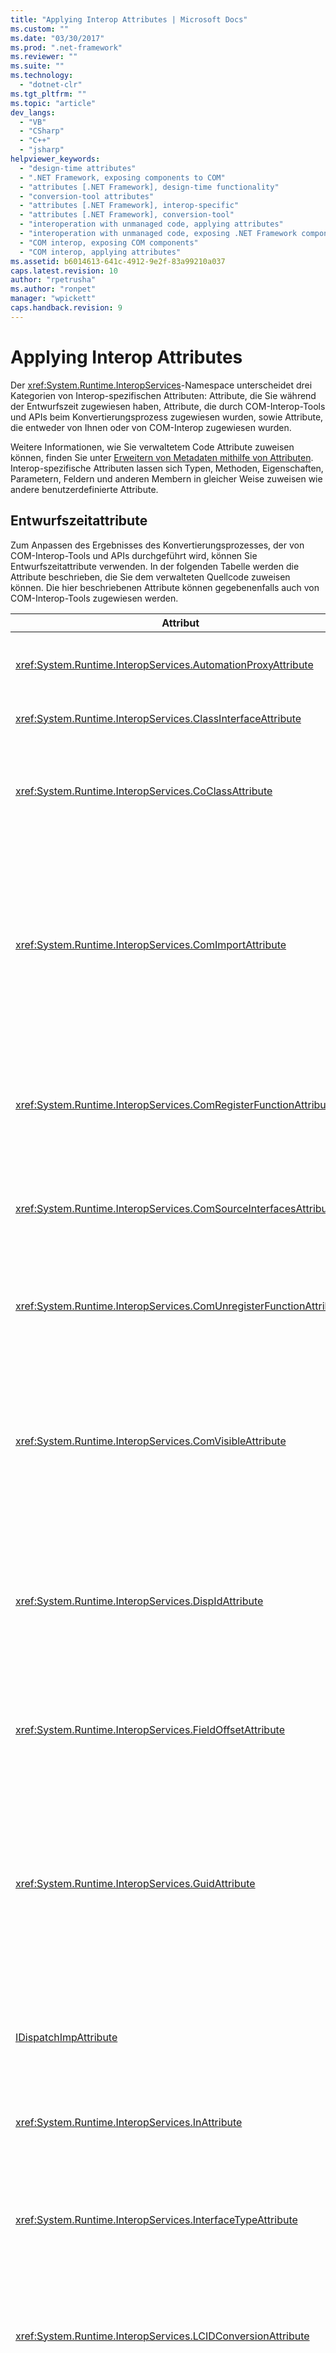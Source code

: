 ```yaml
---
title: "Applying Interop Attributes | Microsoft Docs"
ms.custom: ""
ms.date: "03/30/2017"
ms.prod: ".net-framework"
ms.reviewer: ""
ms.suite: ""
ms.technology: 
  - "dotnet-clr"
ms.tgt_pltfrm: ""
ms.topic: "article"
dev_langs: 
  - "VB"
  - "CSharp"
  - "C++"
  - "jsharp"
helpviewer_keywords: 
  - "design-time attributes"
  - ".NET Framework, exposing components to COM"
  - "attributes [.NET Framework], design-time functionality"
  - "conversion-tool attributes"
  - "attributes [.NET Framework], interop-specific"
  - "attributes [.NET Framework], conversion-tool"
  - "interoperation with unmanaged code, applying attributes"
  - "interoperation with unmanaged code, exposing .NET Framework components"
  - "COM interop, exposing COM components"
  - "COM interop, applying attributes"
ms.assetid: b6014613-641c-4912-9e2f-83a99210a037
caps.latest.revision: 10
author: "rpetrusha"
ms.author: "ronpet"
manager: "wpickett"
caps.handback.revision: 9
---
```

# Applying Interop Attributes
Der <xref:System.Runtime.InteropServices>\-Namespace unterscheidet drei Kategorien von Interop\-spezifischen Attributen: Attribute, die Sie während der Entwurfszeit zugewiesen haben, Attribute, die durch COM\-Interop\-Tools und APIs beim Konvertierungsprozess zugewiesen wurden, sowie Attribute, die entweder von Ihnen oder von COM\-Interop zugewiesen wurden.  
  
 Weitere Informationen, wie Sie verwaltetem Code Attribute zuweisen können, finden Sie unter [Erweitern von Metadaten mithilfe von Attributen](../../../docs/standard/attributes/index.md).  Interop\-spezifische Attributen lassen sich Typen, Methoden, Eigenschaften, Parametern, Feldern und anderen Membern in gleicher Weise zuweisen wie andere benutzerdefinierte Attribute.  
  
## Entwurfszeitattribute  
 Zum Anpassen des Ergebnisses des Konvertierungsprozesses, der von COM\-Interop\-Tools und APIs durchgeführt wird, können Sie Entwurfszeitattribute verwenden.  In der folgenden Tabelle werden die Attribute beschrieben, die Sie dem verwalteten Quellcode zuweisen können.  Die hier beschriebenen Attribute können gegebenenfalls auch von COM\-Interop\-Tools zugewiesen werden.  
  
|Attribut|Beschreibung|  
|--------------|------------------|  
|<xref:System.Runtime.InteropServices.AutomationProxyAttribute>|Gibt an, ob der Typ mit dem Automatisierungsmarshaller oder mit benutzerdefiniertem Proxy und Stub gemarshallt werden soll.|  
|<xref:System.Runtime.InteropServices.ClassInterfaceAttribute>|Steuert den Schnittstellentyp, der für eine Klasse generiert wird.|  
|<xref:System.Runtime.InteropServices.CoClassAttribute>|Bezeichnet die CLSID der ursprünglichen Co\-Klasse, die aus einer Typbibliothek importiert wurde.<br /><br /> Dieses Attribut wird üblicherweise von COM\-Interop\-Tools angewendet.|  
|<xref:System.Runtime.InteropServices.ComImportAttribute>|Gibt an, dass eine Co\-Klassen\- oder Schnittstellendefinition aus einer COM\-Typbibliothek importiert wurde.  Dieses von Common Language Runtime verwendete Flag zeigt an, wie der Typ aktiviert und gemarshallt wird.  Dieses Attribut verhindert, dass der Typ zurück in eine Typbibliothek exportiert wird.<br /><br /> Dieses Attribut wird üblicherweise von COM\-Interop\-Tools angewendet.|  
|<xref:System.Runtime.InteropServices.ComRegisterFunctionAttribute>|Zeigt an, dass eine Methode aufgerufen werden soll, wenn die Assembly für die Verwendung von COM registriert wird. Dadurch kann durch den Benutzer erstellter Code während der Registrierung ausgeführt werden.|  
|<xref:System.Runtime.InteropServices.ComSourceInterfacesAttribute>|Bezeichnet Schnittstellen, welche Ereignisquellen für die Klasse darstellen.<br /><br /> Dieses Attribut kann von COM\-Interop\-Tools zugewiesen werden.|  
|<xref:System.Runtime.InteropServices.ComUnregisterFunctionAttribute>|Zeigt an, dass eine Methode aufgerufen werden soll, wenn die COM\-Registrierung der Assembly aufgehoben wird. Dadurch kann durch den Benutzer erstellter Code während des Prozesses ausgeführt werden.|  
|<xref:System.Runtime.InteropServices.ComVisibleAttribute>|Macht Typen für COM unsichtbar, wenn der Attributwert **false** lautet.  Dieses Attribut zum Steuern der Sichtbarkeit in COM kann einem einzelnen Typ oder einer ganzen Assembly zugewiesen werden.  Standardmäßig sind alle verwalteten, öffentlichen Typen sichtbar, d. h. das Attribut ist zur Anzeige nicht erforderlich.|  
|<xref:System.Runtime.InteropServices.DispIdAttribute>|Bestimmt den COM\-Dispatchbezeichner \(DISPID, Dispatch Identifier\) für eine Methode oder ein Feld.  Dieses Attribut enthält den DISPID für die beschriebene Methode, das Feld oder die Eigenschaft.<br /><br /> Dieses Attribut kann von COM\-Interop\-Tools zugewiesen werden.|  
|<xref:System.Runtime.InteropServices.FieldOffsetAttribute>|Bestimmt die physische Position der einzelnen Felder in einer Klasse \(wird zusammen mit **StructLayoutAttribute** verwendet, wenn unter **LayoutKind** die Option `Explicit` eingestellt ist\).|  
|<xref:System.Runtime.InteropServices.GuidAttribute>|Gibt den globalen eindeutigen Bezeichner \(GUID, Globally Unique Identifier\) einer Klasse, einer Schnittstelle oder einer ganzen Typbibliothek an.  Die an das Attribut übergebene Zeichenfolge muss in einem Format vorliegen, das einem zulässigen Konstruktorargument für den Typ **System.Guid** entspricht.<br /><br /> Dieses Attribut kann von COM\-Interop\-Tools zugewiesen werden.|  
|[IDispatchImpAttribute](frlrfsystemruntimeinteropservicesidispatchimplattributeclasstopic)|Gibt an, welche **IDispatch**\-Schnittstellenimplementierung von Common Language Runtime verwendet wird, um duale oder Dispatch\-Schnittstellen für COM verfügbar zu machen.|  
|<xref:System.Runtime.InteropServices.InAttribute>|Gibt an, dass die Daten in den Aufrufer gemarshallt werden sollen.  Kann zum Festlegen von Attributen für Parameter verwendet werden.|  
|<xref:System.Runtime.InteropServices.InterfaceTypeAttribute>|Bestimmt, wie eine verwaltete Schnittstelle für COM\-Clients verfügbar gemacht wird \(**Dual**, abgeleitet von **IUnknown** oder nur `IDispatch`\).<br /><br /> Dieses Attribut kann von COM\-Interop\-Tools zugewiesen werden.|  
|<xref:System.Runtime.InteropServices.LCIDConversionAttribute>|Zeigt an, dass für eine nicht verwaltete Methodensignatur ein LCID\-Parameter erwartet wird.<br /><br /> Dieses Attribut kann von COM\-Interop\-Tools zugewiesen werden.|  
|<xref:System.Runtime.InteropServices.MarshalAsAttribute>|Bestimmt, wie die Daten in Feldern oder Parametern zwischen verwaltetem und nicht verwaltetem Code gemarshallt werden.  Dieses Attribut ist stets optional, weil jeder Datentyp ein standardmäßiges Marshallverhalten aufweist.<br /><br /> Dieses Attribut kann von COM\-Interop\-Tools zugewiesen werden.|  
|<xref:System.Runtime.InteropServices.OptionalAttribute>|Gibt an, dass ein Parameter optional ist.<br /><br /> Dieses Attribut kann von COM\-Interop\-Tools zugewiesen werden.|  
|<xref:System.Runtime.InteropServices.OutAttribute>|Gibt an, dass die Daten in einem Feld oder Parameter von einem aufgerufenen Objekt zurück an dessen Aufrufer gemarshallt werden sollen.|  
|<xref:System.Runtime.InteropServices.PreserveSigAttribute>|Unterdrückt die Transformation einer HRESULT\- oder retval\-Signatur, die normalerweise während Aufrufen zur Interoperation durchgeführt wird.  Das Attribut wirkt sich sowohl beim Marshallen als auch beim Exportieren der Typbibliothek aus.<br /><br /> Dieses Attribut kann von COM\-Interop\-Tools zugewiesen werden.|  
|<xref:System.Runtime.InteropServices.ProgIdAttribute>|Bestimmt die ProgID einer .NET Framework\-Klasse.  Kann zum Festlegen von Attributen für Klassen verwendet werden.|  
|<xref:System.Runtime.InteropServices.StructLayoutAttribute>|Steuert das physische Layout der Felder einer Klasse.<br /><br /> Dieses Attribut kann von COM\-Interop\-Tools zugewiesen werden.|  
  
## Attribute des Konvertierungstools  
 In der folgenden Tabelle werden Attribute beschrieben, die COM\-Interop\-Tools beim Konvertierungsprozess anwenden.  Diese Attribute können nicht während der Entwurfszeit zugewiesen werden.  
  
|Attribut|Beschreibung|  
|--------------|------------------|  
|<xref:System.Runtime.InteropServices.ComAliasNameAttribute>|Gibt den COM\-Alias für einen Parameter oder Feldtyp an.  Kann auf Attributparameter, Felder oder Rückgabewerte angewendet werden.|  
|<xref:System.Runtime.InteropServices.ComConversionLossAttribute>|Gibt an, dass Klassen\- oder Schnittstelleninformationen beim Import aus einer Typbibliothek in eine Assembly verloren gegangen sind.|  
|<xref:System.Runtime.InteropServices.ComEventInterfaceAttribute>|Bezeichnet die Quellschnittstelle und die Klasse, die die Methoden der Ereignisschnittstelle implementiert.|  
|<xref:System.Runtime.InteropServices.ImportedFromTypeLibAttribute>|Gibt an, dass die Assembly ursprünglich aus einer COM\-Typbibliothek importiert wurde.  Dieses Attribut enthält die Typbibliotheksdefinition der ursprünglichen Typbibliothek.|  
|<xref:System.Runtime.InteropServices.TypeLibFuncAttribute>|Enthält die **FUNCFLAGS**, die ursprünglich für diese Funktion aus der COM\-Typbibliothek importiert wurden.|  
|<xref:System.Runtime.InteropServices.TypeLibTypeAttribute>|Enthält die **TYPEFLAGS**, die ursprünglich für diesen Typ aus der COM\-Typbibliothek importiert wurden.|  
|<xref:System.Runtime.InteropServices.TypeLibVarAttribute>|Enthält die **VARFLAGS**, die ursprünglich für diese Variable aus der COM\-Typbibliothek importiert wurden.|  
  
## Siehe auch  
 <xref:System.Runtime.InteropServices>   
 [Exposing .NET Framework Components to COM](../../../docs/framework/interop/exposing-dotnet-components-to-com.md)   
 [Attribute](../../../docs/standard/attributes/index.md)   
 [Qualifying .NET Types for Interoperation](../../../docs/framework/interop/qualifying-net-types-for-interoperation.md)   
 [Packaging an Assembly for COM](../../../docs/framework/interop/packaging-an-assembly-for-com.md)